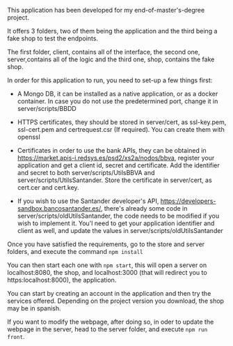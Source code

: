 This application has been developed for my end-of-master's-degree project.

It offers 3 folders, two of them being the application and the third being a fake shop to test the endpoints.

The first folder, client, contains all of the interface, the second one, server,contains all of the logic and the third one, shop, contains the fake shop.

In order for this application to run, you need to set-up a few things first:


* A Mongo DB, it can be installed as a native application, or as a docker container. In case you do not use the predetermined port, change it in server/scripts/BBDD


* HTTPS certificates, they should be stored in server/cert, as ssl-key.pem, ssl-cert.pem and certrequest.csr (If required). You can create them with openssl


* Certificates in order to use the bank APIs, they can be obtained in <https://market.apis-i.redsys.es/psd2/xs2a/nodos/bbva>, register your application and get a client id, secret and certificate. Add the identifier and secret to both server/scripts/UtilsBBVA and server/scripts/UtilsSantander. Store the certificate in server/cert, as cert.cer and cert.key.


* If you wish to use the Santander developer's API, <https://developers-sandbox.bancosantander.es/>, there's already some code in server/scripts/oldUtilsSantander, the code needs to be modified if you wish to implement it. You'l need to get your application identifier and client as well, and update the values in server/scripts/oldUtilsSantander

Once you have satisfied the requirements, go to the store and server folders, and execute the command `npm install`

You can then start each one with `npm start`, this will open a server on localhost:8080, the shop, and localhost:3000 (that will redirect you to https:localhost:8000), the application.

You can start by creating an account in the application and then try the services offered. Depending on the project version you download, the shop may be in spanish.

If you want to modify the webpage, after doing so, in oder to update the webpage in the server, head to the server folder, and execute `npm run front`.